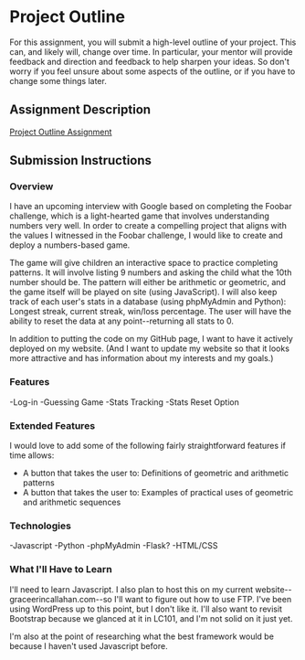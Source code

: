 # Project Outline
For this assignment, you will submit a high-level outline of your project. This can, and likely will, change over time. In particular, your mentor will provide feedback and direction and feedback to help sharpen your ideas. So don't worry if you feel unsure about some aspects of the outline, or if you have to change some things later.

## Assignment Description
[Project Outline Assignment](https://education.launchcode.org/liftoff/assignments/project-outline/)

## Submission Instructions

### Overview
I have an upcoming interview with Google based on completing the Foobar challenge, which is a light-hearted game that involves understanding numbers very well. In order to create a compelling project that aligns with the values I witnessed in the Foobar challenge, I would like to create and deploy a numbers-based game.

The game will give children an interactive space to practice completing patterns. It will involve listing 9 numbers and asking the child what the 10th number should be. The pattern will either be arithmetic or geometric, and the game itself will be played on site (using JavaScript). I will also keep track of each user's stats in a database (using phpMyAdmin and Python): Longest streak, current streak, win/loss percentage. The user will have the ability to reset the data at any point--returning all stats to 0.

In addition to putting the code on my GitHub page, I want to have it actively deployed on my website. (And I want to update my website so that it looks more attractive and has information about my interests and my goals.)

### Features
-Log-in
-Guessing Game
-Stats Tracking
-Stats Reset Option

### Extended Features
I would love to add some of the following fairly straightforward features if time allows:
- A button that takes the user to: Definitions of geometric and arithmetic patterns
- A button that takes the user to: Examples of practical uses of geometric and arithmetic sequences

### Technologies
-Javascript
-Python
-phpMyAdmin
-Flask?
-HTML/CSS

### What I'll Have to Learn
I'll need to learn Javascript. I also plan to host this on my current website--graceerincallahan.com--so I'll want to figure out how to use FTP. I've been using WordPress up to this point, but I don't like it. I'll also want to revisit Bootstrap because we glanced at it in LC101, and I'm not solid on it just yet.

I'm also at the point of researching what the best framework would be because I haven't used Javascript before.
